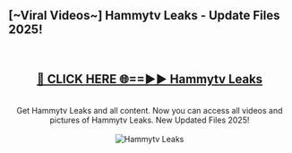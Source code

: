 <h2>[~Viral Videos~] Hammytv Leaks - Update Files 2025!</h2>
<br>
<div align="center">
<h2><a href="https://betterlinks.top/A2PfLJ" rel="nofollow">🔴 CLICK HERE 🌐==►► Hammytv Leaks</a></h2>
<br>
Get Hammytv Leaks and all content. Now you can access all videos and pictures of Hammytv Leaks. New Updated Files 2025!
<br>
<br>
<a href="https://betterlinks.top/A2PfLJ" rel="nofollow" data-target="animated-image.originalLink"><img src="https://i.ibb.co.com/WyWwxjT/player-gif2.gif" alt="Hammytv Leaks" style="max-width: 100%; display: inline-block;" data-target="animated-image.originalImage"></a>
</div>
<br>
